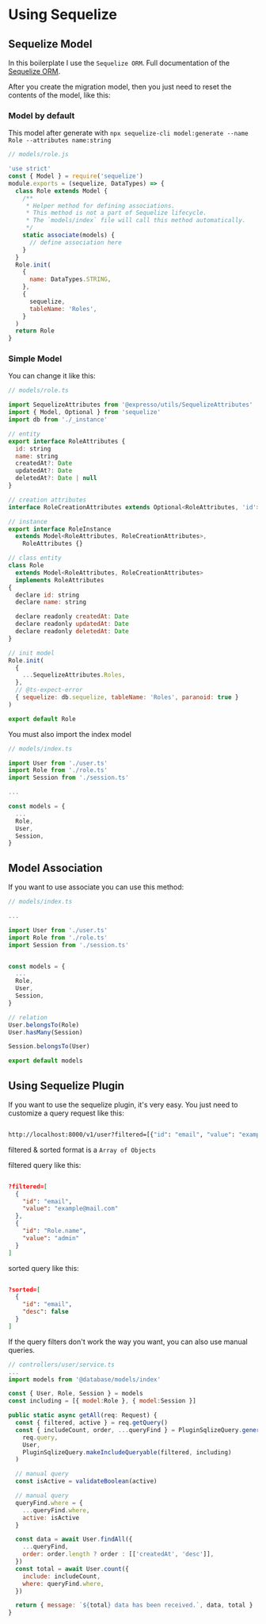 # Using Sequelize

## Sequelize Model

In this boilerplate I use the `Sequelize ORM`. Full documentation of the [Sequelize ORM](https://sequelize.org/master/).

After you create the migration model, then you just need to reset the contents of the model, like this:

### Model by default

This model after generate with `npx sequelize-cli model:generate --name Role --attributes name:string`

```js
// models/role.js

'use strict'
const { Model } = require('sequelize')
module.exports = (sequelize, DataTypes) => {
  class Role extends Model {
    /**
     * Helper method for defining associations.
     * This method is not a part of Sequelize lifecycle.
     * The `models/index` file will call this method automatically.
     */
    static associate(models) {
      // define association here
    }
  }
  Role.init(
    {
      name: DataTypes.STRING,
    },
    {
      sequelize,
      tableName: 'Roles',
    }
  )
  return Role
}
```

### Simple Model

You can change it like this:

```js
// models/role.ts

import SequelizeAttributes from '@expresso/utils/SequelizeAttributes'
import { Model, Optional } from 'sequelize'
import db from './_instance'

// entity
export interface RoleAttributes {
  id: string
  name: string
  createdAt?: Date
  updatedAt?: Date
  deletedAt?: Date | null
}

// creation attributes
interface RoleCreationAttributes extends Optional<RoleAttributes, 'id'> {}

// instance
export interface RoleInstance
  extends Model<RoleAttributes, RoleCreationAttributes>,
    RoleAttributes {}

// class entity
class Role
  extends Model<RoleAttributes, RoleCreationAttributes>
  implements RoleAttributes
{
  declare id: string
  declare name: string

  declare readonly createdAt: Date
  declare readonly updatedAt: Date
  declare readonly deletedAt: Date
}

// init model
Role.init(
  {
    ...SequelizeAttributes.Roles,
  },
  // @ts-expect-error
  { sequelize: db.sequelize, tableName: 'Roles', paranoid: true }
)

export default Role

```

You must also import the index model

```js
// models/index.ts

import User from './user.ts'
import Role from './role.ts'
import Session from './session.ts'

...

const models = {
  ...
  Role,
  User,
  Session,
}

```

## Model Association

If you want to use associate you can use this method:

```js
// models/index.ts

...

import User from './user.ts'
import Role from './role.ts'
import Session from './session.ts'


const models = {
  ...
  Role,
  User,
  Session,
}

// relation
User.belongsTo(Role)
User.hasMany(Session)

Session.belongsTo(User)

export default models

```

## Using Sequelize Plugin

If you want to use the sequelize plugin, it's very easy. You just need to customize a query request like this:

```sh

http://localhost:8000/v1/user?filtered=[{"id": "email", "value": "example@mail.com"}]&sorted=[{"id": "email", "desc": true}]

```

filtered & sorted format is a `Array of Objects`

filtered query like this:

```json

?filtered=[
  {
    "id": "email",
    "value": "example@mail.com"
  },
  {
    "id": "Role.name",
    "value": "admin"
  }
]

```

sorted query like this:

```json

?sorted=[
  {
    "id": "email",
    "desc": false
  }
]

```

If the query filters don't work the way you want, you can also use manual queries.

```js
// controllers/user/service.ts
...
import models from '@database/models/index'

const { User, Role, Session } = models
const including = [{ model:Role }, { model:Session }]

public static async getAll(req: Request) {
  const { filtered, active } = req.getQuery()
  const { includeCount, order, ...queryFind } = PluginSqlizeQuery.generate(
    req.query,
    User,
    PluginSqlizeQuery.makeIncludeQueryable(filtered, including)
  )

  // manual query
  const isActive = validateBoolean(active)

  // manual query
  queryFind.where = {
    ...queryFind.where,
    active: isActive
  }

  const data = await User.findAll({
    ...queryFind,
    order: order.length ? order : [['createdAt', 'desc']],
  })
  const total = await User.count({
    include: includeCount,
    where: queryFind.where,
  })

  return { message: `${total} data has been received.`, data, total }
}

```
